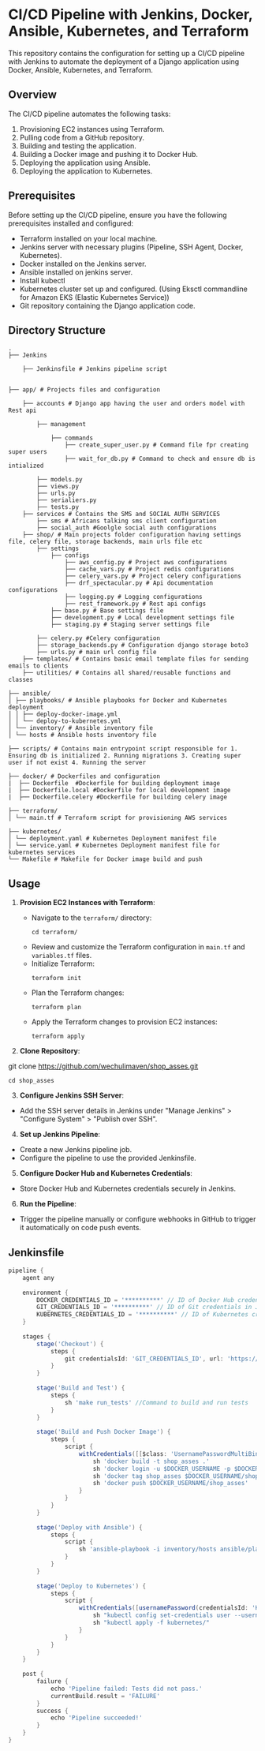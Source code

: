 # CI/CD Pipeline with Jenkins, Docker, Ansible, Kubernetes, and Terraform

This repository contains the configuration for setting up a CI/CD pipeline with Jenkins to automate the deployment of a Django application using Docker, Ansible, Kubernetes, and Terraform.

## Overview

The CI/CD pipeline automates the following tasks:

1. Provisioning EC2 instances using Terraform.
2. Pulling code from a GitHub repository.
3. Building and testing the application.
4. Building a Docker image and pushing it to Docker Hub.
5. Deploying the application using Ansible.
6. Deploying the application to Kubernetes.

## Prerequisites

Before setting up the CI/CD pipeline, ensure you have the following prerequisites installed and configured:

- Terraform installed on your local machine.
- Jenkins server with necessary plugins (Pipeline, SSH Agent, Docker, Kubernetes).
- Docker installed on the Jenkins server.
- Ansible installed on jenkins server.
- Install kubectl
- Kubernetes cluster set up and configured. (Using Eksctl commandline for Amazon EKS (Elastic Kubernetes Service))
- Git repository containing the Django application code.


## Directory Structure
```
.
├── Jenkins

    ├── Jenkinsfile # Jenkins pipeline script


├── app/ # Projects files and configuration

    ├── accounts # Django app having the user and orders model with Rest api

        ├── management

            ├── commands
                ├── create_super_user.py # Command file fpr creating super users
                ├── wait_for_db.py # Command to check and ensure db is intialized
                
        ├── models.py
        ├── views.py
        ├── urls.py
        ├── serialiers.py
        ├── tests.py
    ├── services # Contains the SMS and SOCIAL AUTH SERVICES
        ├── sms # Africans talking sms client configuration
        ├── social_auth #Goolgle social auth configurations
    ├── shop/ # Main projects folder configuration having settings file, celery file, storage backends, main urls file etc
        ├── settings
            ├── configs
                ├── aws_config.py # Project aws configurations
                ├── cache_vars.py # Project redis configurations
                ├── celery_vars.py # Project celery configurations
                ├── drf_spectacular.py # Api documentation configurations
                ├── logging.py # Logging configurations
                ├── rest_framework.py # Rest api configs
            ├── base.py # Base settings file
            ├── development.py # Local development settings file
            ├── staging.py # Staging server settings file

        ├── celery.py #Celery configuration
        ├── storage_backends.py # Configuration django storage boto3
        ├── urls.py # main url config file
    ├── templates/ # Contains basic email template files for sending emails to clients
    ├── utilities/ # Contains all shared/reusable functions and classes

├── ansible/
│ ├── playbooks/ # Ansible playbooks for Docker and Kubernetes deployment
│ │ ├── deploy-docker-image.yml
│ │ └── deploy-to-kubernetes.yml
│ └── inventory/ # Ansible inventory file
│ └── hosts # Ansible hosts inventory file

├── scripts/ # Contains main entrypoint script responsible for 1. Ensuring db is initialized 2. Running migrations 3. Creating super user if not exist 4. Running the server

├── docker/ # Dockerfiles and configuration
|  ├── Dockerfile  #Dockerfile for building deployment image
|  ├── Dockerfile.local #Dockerfile for local development image
|  ├── Dockerfile.celery #Dockerfile for building celery image

├── terraform/
│ └── main.tf # Terraform script for provisioning AWS services

├── kubernetes/
│ └── deployment.yaml # Kubernetes Deployment manifest file
│ └── service.yaml # Kubernetes Deployment manifest file for kubernetes services
└── Makefile # Makefile for Docker image build and push

```


## Usage

1. **Provision EC2 Instances with Terraform**:
   - Navigate to the `terraform/` directory:
     ```
     cd terraform/
     ```
   - Review and customize the Terraform configuration in `main.tf` and `variables.tf` files.
   - Initialize Terraform:
     ```
     terraform init
     ```
   - Plan the Terraform changes:
     ```
     terraform plan
     ```
   - Apply the Terraform changes to provision EC2 instances:
     ```
     terraform apply
     ```

2. **Clone Repository**:

git clone https://github.com/wechulimaven/shop_asses.git

```
cd shop_asses
```

3. **Configure Jenkins SSH Server**:
- Add the SSH server details in Jenkins under "Manage Jenkins" > "Configure System" > "Publish over SSH".

4. **Set up Jenkins Pipeline**:
- Create a new Jenkins pipeline job.
- Configure the pipeline to use the provided Jenkinsfile.

5. **Configure Docker Hub and Kubernetes Credentials**:
- Store Docker Hub and Kubernetes credentials securely in Jenkins.
6. **Run the Pipeline**:
- Trigger the pipeline manually or configure webhooks in GitHub to trigger it automatically on code push events.

## Jenkinsfile

```groovy
pipeline {
    agent any
    
    environment {
        DOCKER_CREDENTIALS_ID = '**********' // ID of Docker Hub credentials in Jenkins
        GIT_CREDENTIALS_ID = '**********' // ID of Git credentials in Jenkins
        KUBERNETES_CREDENTIALS_ID = '**********' // ID of Kubernetes credentials in Jenkins
    }
    
    stages {
        stage('Checkout') {
            steps {
                git credentialsId: 'GIT_CREDENTIALS_ID', url: 'https://github.com/wechulimaven/shop_asses.git'
            }
        }
        
        stage('Build and Test') {
            steps {
                sh 'make run_tests' //Command to build and run tests
            }
        }
        
        stage('Build and Push Docker Image') {
            steps {
                script {
                    withCredentials([[$class: 'UsernamePasswordMultiBinding', credentialsId: 'DOCKER_CREDENTIALS_ID', usernameVariable: 'DOCKER_USERNAME', passwordVariable: 'DOCKER_PASSWORD']]) {
                        sh 'docker build -t shop_asses .'
                        sh 'docker login -u $DOCKER_USERNAME -p $DOCKER_PASSWORD'
                        sh 'docker tag shop_asses $DOCKER_USERNAME/shop_asses'
                        sh 'docker push $DOCKER_USERNAME/shop_asses'
                    }
                }
            }
        }
        
        stage('Deploy with Ansible') {
            steps {
                script {
                    sh 'ansible-playbook -i inventory/hosts ansible/playbooks/deploy.yml'
                }
            }
        }
        
        stage('Deploy to Kubernetes') {
            steps {
                script {
                    withCredentials([usernamePassword(credentialsId: 'KUBERNETES_CREDENTIALS_ID', usernameVariable: 'KUBERNETES_USERNAME', passwordVariable: 'KUBERNETES_PASSWORD')]) {
                        sh "kubectl config set-credentials user --username=${KUBERNETES_USERNAME} --password=${KUBERNETES_PASSWORD}"
                        sh "kubectl apply -f kubernetes/"
                    }
                }
            }
        }
    }
    
    post {
        failure {
            echo 'Pipeline failed: Tests did not pass.'
            currentBuild.result = 'FAILURE'
        }
        success {
            echo 'Pipeline succeeded!'
        }
    }
}

